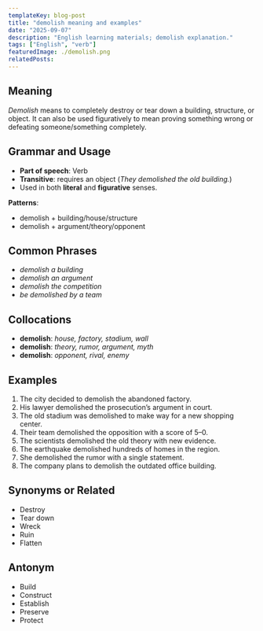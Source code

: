 ```yaml
---
templateKey: blog-post
title: "demolish meaning and examples"
date: "2025-09-07"
description: "English learning materials; demolish explanation."
tags: ["English", "verb"]
featuredImage: ./demolish.png
relatedPosts:
---
```


## Meaning

_Demolish_ means to completely destroy or tear down a building, structure, or object. It can also be used figuratively to mean proving something wrong or defeating someone/something completely.

## Grammar and Usage

- **Part of speech**: Verb
- **Transitive**: requires an object (_They demolished the old building._)
- Used in both **literal** and **figurative** senses.

**Patterns**:

- demolish + building/house/structure
- demolish + argument/theory/opponent

## Common Phrases

- _demolish a building_
- _demolish an argument_
- _demolish the competition_
- _be demolished by a team_

## Collocations

- **demolish**: _house, factory, stadium, wall_
- **demolish**: _theory, rumor, argument, myth_
- **demolish**: _opponent, rival, enemy_

## Examples

1. The city decided to demolish the abandoned factory.
2. His lawyer demolished the prosecution’s argument in court.
3. The old stadium was demolished to make way for a new shopping center.
4. Their team demolished the opposition with a score of 5–0.
5. The scientists demolished the old theory with new evidence.
6. The earthquake demolished hundreds of homes in the region.
7. She demolished the rumor with a single statement.
8. The company plans to demolish the outdated office building.

## Synonyms or Related

- Destroy
- Tear down
- Wreck
- Ruin
- Flatten

## Antonym

- Build
- Construct
- Establish
- Preserve
- Protect
